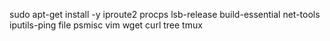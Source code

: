 sudo apt-get install -y iproute2 procps lsb-release build-essential net-tools iputils-ping file psmisc vim wget curl tree tmux
